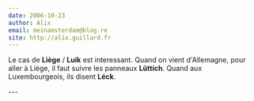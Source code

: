 ```yaml
---
date: 2006-10-23
author: Alix
email: meinamsterdam@blog.re
site: http://alix.guillard.fr
---
```


<p>
Le cas de <b>Liège</b> / <b>Luik</b> est interessant. Quand on vient d'Allemagne, pour aller à Liège, il faut suivre les panneaux <b>Lüttich</b>. Quand aux Luxembourgeois, ils disent <b>Léck</b>.
</p>
---
